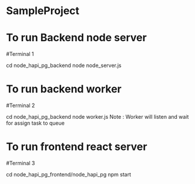 # SampleProject 

# To run Backend node server
#Terminal 1

cd node_hapi_pg_backend
node node_server.js

# To run backend worker
#Terminal 2


cd node_hapi_pg_backend
node worker.js
Note : Worker will listen and wait for assign task to queue 


# To run frontend react server
#Terminal 3

cd node_hapi_pg_frontend/node_hapi_pg
npm start





